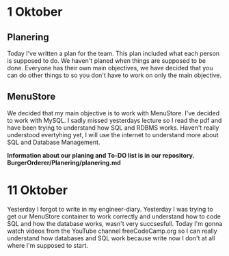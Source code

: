 # 1 Oktober
## Planering
Today I've written a plan for the team. This plan included what each person is supposed to do. We haven't planed when things are supposed to be done. Everyone has their own main objectives, we have decided that you can do other things to so you don't have to work on only the main objective.
## MenuStore
We decided that my main objective is to work with MenuStore. I've decided to work with MySQL. I sadly missed yesterdays lecture so I read the pdf and have been trying to understand how SQL and RDBMS works. Haven't really understood evertyhing yet, I will use the internet to understand more about SQL and Database Management. 

**Information about our planing and To-DO list is in our repository. BurgerOrderer/Planering/planering.md**

# 11 Oktober
Yesterday I forgot to write in my engineer-diary. Yesterday I was trying to get our MenuStore container to work correctly and understand how to code SQL and how the database works, wasn't very succsesfull. Today I'm gonna watch videos from the YouTube channel freeCodeCamp.org so I can really understand how databases and SQL work because write now I don't at all where I'm supposed to start.